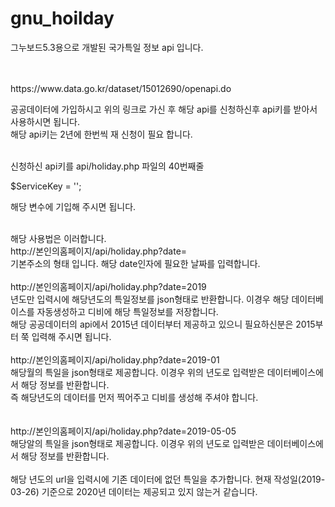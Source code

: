 # gnu_hoilday

그누보드5.3용으로 개발된 국가특일 정보 api 입니다.

<br>
<br>
https://www.data.go.kr/dataset/15012690/openapi.do

공공데이터에 가입하시고 위의 링크로 가신 후 해당 api를 신청하신후
api키를 받아서 사용하시면 됩니다.
<br>
해당 api키는 2년에 한번씩 재 신청이 필요 합니다.

<br>
신청하신 api키를 
api/holiday.php 파일의 40번째줄

$ServiceKey = '';

해당 변수에 기입해 주시면 됩니다.

<br>
해당 사용법은 이러합니다.

<br>
http://본인의홈페이지/api/holiday.php?date=
<br>
기본주소의 형태 입니다. 해당 date인자에 필요한 날짜를 입력합니다.
<br><br>
http://본인의홈페이지/api/holiday.php?date=2019
<br>
년도만 입력시에 해당년도의 특일정보를 json형태로 반환합니다. 이경우 해당 데이터베이스를 자동생성하고 디비에 해당 특일정보를 저장합니다.
<br>
해당 공공데이터의 api에서 2015년 데이터부터 제공하고 있으니 필요하신분은 2015부터 쭉 입력해 주시면 됩니다.
<br>
<br>
http://본인의홈페이지/api/holiday.php?date=2019-01
<br>
해당월의 특일을 json형태로 제공합니다. 이경우 위의 년도로 입력받은 데이터베이스에서 해당 정보를 반환합니다.
<br>
즉 해당년도의 데이터를 먼저 찍어주고 디비를 생성해 주셔야 합니다.
<br>
<br><br>
http://본인의홈페이지/api/holiday.php?date=2019-05-05
<br>
해당알의 특일을 json형태로 제공합니다. 이경우 위의 년도로 입력받은 데이터베이스에서 해당 정보를 반환합니다.

<br>
<br>
해당 년도의 url을 입력시에 기존 데이터에 없던 특일을 추가합니다.
현재 작성일(2019-03-26) 기준으로 2020년 데이터는 제공되고 있지 않는거 같습니다.
